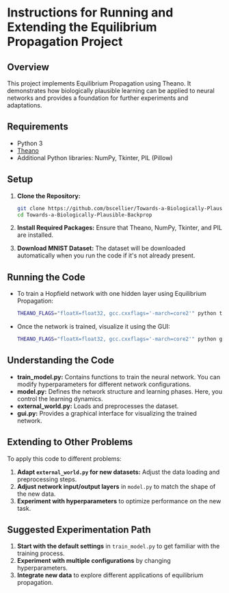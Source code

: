 # Instructions for Running and Extending the Equilibrium Propagation Project

## Overview

This project implements Equilibrium Propagation using Theano. It demonstrates how biologically plausible learning can be applied to neural networks and provides a foundation for further experiments and adaptations.

## Requirements

- Python 3
- [Theano](https://github.com/Theano/Theano)
- Additional Python libraries: NumPy, Tkinter, PIL (Pillow)

## Setup

1. **Clone the Repository:**
   ```bash
   git clone https://github.com/bscellier/Towards-a-Biologically-Plausible-Backprop.git
   cd Towards-a-Biologically-Plausible-Backprop
   ```

2. **Install Required Packages:** Ensure that Theano, NumPy, Tkinter, and PIL are installed.

3. **Download MNIST Dataset:** The dataset will be downloaded automatically when you run the code if it's not already present.

## Running the Code

- To train a Hopfield network with one hidden layer using Equilibrium Propagation:
  ```bash
  THEANO_FLAGS="floatX=float32, gcc.cxxflags='-march=core2'" python train_model.py
  ```
- Once the network is trained, visualize it using the GUI:
  ```bash
  THEANO_FLAGS="floatX=float32, gcc.cxxflags='-march=core2'" python gui.py net1
  ```

## Understanding the Code

- **train_model.py:** Contains functions to train the neural network. You can modify hyperparameters for different network configurations.
- **model.py:** Defines the network structure and learning phases. Here, you control the learning dynamics.
- **external_world.py:** Loads and preprocesses the dataset.
- **gui.py:** Provides a graphical interface for visualizing the trained network.

## Extending to Other Problems

To apply this code to different problems:

1. **Adapt `external_world.py` for new datasets:** Adjust the data loading and preprocessing steps.
2. **Adjust network input/output layers** in `model.py` to match the shape of the new data.
3. **Experiment with hyperparameters** to optimize performance on the new task.

## Suggested Experimentation Path

1. **Start with the default settings** in `train_model.py` to get familiar with the training process.
2. **Experiment with multiple configurations** by changing hyperparameters.
3. **Integrate new data** to explore different applications of equilibrium propagation.

